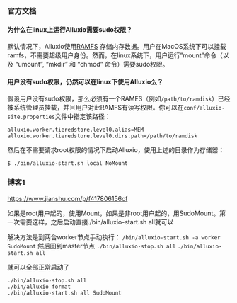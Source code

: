 ### 官方文档

#### 为什么在linux上运行Alluxio需要sudo权限？

默认情况下，Alluxio使用[RAMFS](https://www.kernel.org/doc/Documentation/filesystems/ramfs-rootfs-initramfs.txt) 存储内存数据。用户在MacOS系统下可以挂载ramfs，不需要超级用户身份。然而，在linux系统下，用户运行”mount”命令（以及 “umount”, “mkdir” 和 “chmod” 命令）需要sudo权限。

#### 用户没有sudo权限，仍然可以在linux下使用Alluxio么？

假设用户没有sudo权限，那么必须有一个RAMFS（例如`/path/to/ramdisk`）已经被系统管理员挂载，并且用户对此RAMFS有读写权限。你可以在`conf/alluxio-site.properties`文件中指定该路径：

```
alluxio.worker.tieredstore.level0.alias=MEM
alluxio.worker.tieredstore.level0.dirs.path=/path/to/ramdisk
```

然后在不需要请求root权限的情况下启动Alluxio，使用上述的目录作为存储器：

```
$ ./bin/alluxio-start.sh local NoMount
```

### 博客1

https://www.jianshu.com/p/f417806156cf

如果是root用户起的，使用Mount，如果是非root用户起的，用SudoMount。第一次需要这样，之后启动直接./bin/alluxio-start.sh all就可以

解决方法是到两台worker节点手动执行：
 `/bin/alluxio-start.sh -a worker SudoMount`
 然后回到master节点
 `./bin/alluxio-stop.sh all`
 `./bin/alluxio-start.sh all`

就可以全部正常启动了

```undefined
./bin/alluxio-stop.sh all
./bin/alluxio format
./bin/alluxio-start.sh all SudoMount
```